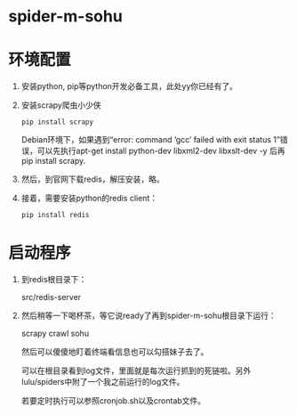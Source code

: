 spider-m-sohu
=============

环境配置
============

1. 安装python, pip等python开发必备工具，此处yy你已经有了。

2. 安装scrapy爬虫小少侠

	`pip install scrapy`

   Debian环境下，如果遇到“error: command ‘gcc’ failed with exit status 1”错误，可以先执行apt-get install python-dev libxml2-dev libxslt-dev -y 后再pip install scrapy.

3. 然后，到官网下载redis，解压安装，略。

4. 接着，需要安装python的redis client：

	`pip install redis`

启动程序
==========

1. 到redis根目录下：

	src/redis-server

2. 然后稍等一下喝杯茶，等它说ready了再到spider-m-sohu根目录下运行：

	scrapy crawl sohu

   然后可以傻傻地盯着终端看信息也可以勾搭妹子去了。

   可以在根目录看到log文件，里面就是每次运行抓到的死链啦。另外lulu/spiders中附了一个我之前运行的log文件。

   若要定时执行可以参照cronjob.sh以及crontab文件。
